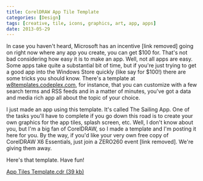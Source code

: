 ```yaml
---
title: CorelDRAW App Tile Template
categories: [Design]
tags: [creative, tile, icons, graphics, art, app, apps]
date: 2013-05-29
---
```


In case you haven&#39;t heard, Microsoft has an incentive [link removed] going on right now where any app you create, you can get $100 for. That&#39;s not bad considering how easy it is to make an app. Well, not all apps are easy. Some apps take quite a substantial bit of time, but if you&#39;re just trying to get a good app into the Windows Store quickly (like say for $100!) there are some tricks you should know. There&#39;s a template at [w8templates.codeplex.com](http://w8templates.codeplex.com), for instance, that you can customize with a few search terms and RSS feeds and in a matter of minutes, you&#39;ve got a data and media rich app all about the topic of your choice.

I just made an app using this template. It&#39;s called The Sailing App. One of the tasks you&#39;ll have to complete if you go down this road is to create your own graphics for the app tiles, splash screen, etc. Well, I don&#39;t know about you, but I&#39;m a big fan of CorelDRAW, so I made a template and I&#39;m posting it here for you. By the way, if you&#39;d like your very own free copy of CorelDRAW X6 Essentials, just join a ZERO260 event [link removed]. We&#39;re giving them away.

Here&#39;s that template. Have fun!

[App Tiles Template.cdr (39 kb)](/bcms-media/Files/Download?id=e55fd41a-34a5-49ac-93c5-a35300714231)